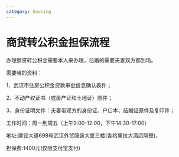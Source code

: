```yaml
---
category: housing
---
```

# 商贷转公积金担保流程

办理商贷转公积金需要本人来办理，已婚的需要夫妻双方都到场。

需要带的资料：

1、武汉市住房公积金贷款审批信息确认表件；

2、不动产权证书（或房产证和土地证）原件；

3、身份证明文件：夫妻带双方的身份证、户口本、结婚证原件及复印件；

工作时间：周一到周五（上午9:00-12:00，下午14:30-17:00）

地址:建设大道698号武汉外贸服装大厦三楼(香格里拉大酒店隔壁)，

担保费:1400元(仅限支付宝支付)
